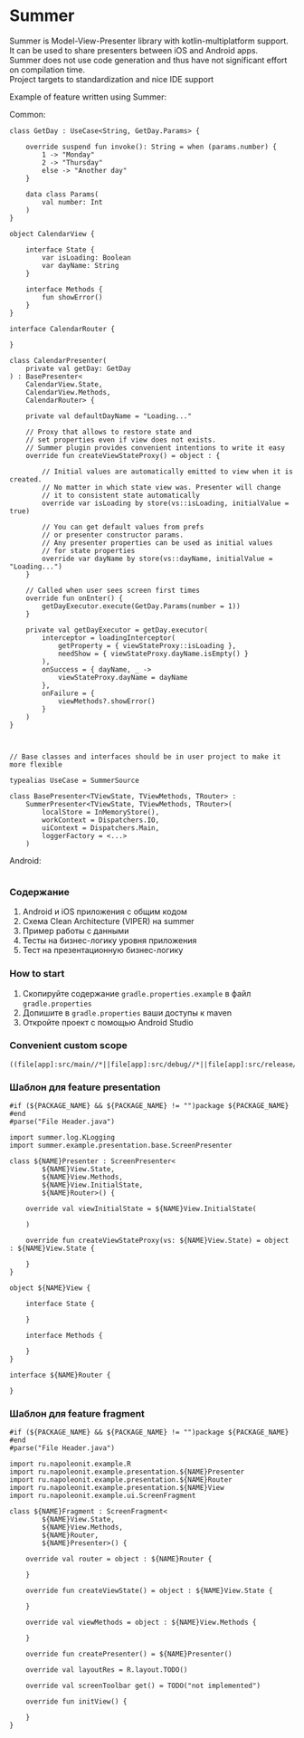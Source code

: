 # Summer

Summer is Model-View-Presenter library with kotlin-multiplatform support. It can be used to share presenters between iOS and Android apps.  
Summer does not use code generation and thus have not significant effort on compilation time.  
Project targets to standardization and nice IDE support

Example of feature written using Summer:

Common:
```
class GetDay : UseCase<String, GetDay.Params> {
    
    override suspend fun invoke(): String = when (params.number) {
        1 -> "Monday"
        2 -> "Thursday"
        else -> "Another day"
    } 
    
    data class Params(
        val number: Int
    )
}

object CalendarView {

    interface State {
        var isLoading: Boolean
        var dayName: String
    }
    
    interface Methods {
        fun showError()
    }
}

interface CalendarRouter {

}

class CalendarPresenter(
    private val getDay: GetDay
) : BasePresenter<
    CalendarView.State, 
    CalendarView.Methods, 
    CalendarRouter> {
    
    private val defaultDayName = "Loading..."
    
    // Proxy that allows to restore state and 
    // set properties even if view does not exists.
    // Summer plugin provides convenient intentions to write it easy
    override fun createViewStateProxy() = object : {
    
        // Initial values are automatically emitted to view when it is created.
        // No matter in which state view was. Presenter will change
        // it to consistent state automatically
        override var isLoading by store(vs::isLoading, initialValue = true)
        
        // You can get default values from prefs 
        // or presenter constructor params.
        // Any presenter properties can be used as initial values
        // for state properties
        override var dayName by store(vs::dayName, initialValue = "Loading...")
    }
    
    // Called when user sees screen first times 
    override fun onEnter() {
        getDayExecutor.execute(GetDay.Params(number = 1))
    }
    
    private val getDayExecutor = getDay.executor(
        interceptor = loadingInterceptor(
            getProperty = { viewStateProxy::isLoading },
            needShow = { viewStateProxy.dayName.isEmpty() }
        ),
        onSuccess = { dayName, _ ->
            viewStateProxy.dayName = dayName        
        },
        onFailure = {
            viewMethods?.showError()
        }
    )
}



// Base classes and interfaces should be in user project to make it more flexible

typealias UseCase = SummerSource

class BasePresenter<TViewState, TViewMethods, TRouter> : 
    SummerPresenter<TViewState, TViewMethods, TRouter>(
        localStore = InMemoryStore(),
        workContext = Dispatchers.IO,
        uiContext = Dispatchers.Main,
        loggerFactory = <...>
    ) 
```

Android:
```

```

### Содержание
1) Android и iOS приложения с общим кодом
2) Схема Clean Architecture (VIPER) на summer
3) Пример работы с данными
4) Тесты на бизнес-логику уровня приложения
5) Тест на презентационную бизнес-логику

### How to start
1) Скопируйте содержание `gradle.properties.example` в файл `gradle.properties`
2) Допишите в `gradle.properties` ваши доступы к maven
2) Откройте проект с помощью Android Studio

### Convenient custom scope
```
((file[app]:src/main//*||file[app]:src/debug//*||file[app]:src/release//*)&&!*.iml||file[shared_commonMain]:*/||file[buildSrc]:*/||file[shared]:.gitignore||file[eshop]:build.gradle.kts||file[eshop_iosMain]:*/||file[app]:build.gradle.kts)&&!file[buildSrc]:buildSrc.iml||file:.gitignore||file:build.gradle.kts||file:gradle.properties||file:settings.gradle.kts||file:README.md||file[shared_iosMain]:*/||file[app]:src/test/java//*
```

### Шаблон для feature presentation 
```
#if (${PACKAGE_NAME} && ${PACKAGE_NAME} != "")package ${PACKAGE_NAME}
#end
#parse("File Header.java")

import summer.log.KLogging
import summer.example.presentation.base.ScreenPresenter

class ${NAME}Presenter : ScreenPresenter<
        ${NAME}View.State, 
        ${NAME}View.Methods, 
        ${NAME}View.InitialState, 
        ${NAME}Router>() {
        
    override val viewInitialState = ${NAME}View.InitialState(
        
    )
    
    override fun createViewStateProxy(vs: ${NAME}View.State) = object : ${NAME}View.State {

    }
}

object ${NAME}View {

    interface State {
        
    }
    
    interface Methods {
        
    }
}

interface ${NAME}Router {
    
}
```

### Шаблон для feature fragment
```
#if (${PACKAGE_NAME} && ${PACKAGE_NAME} != "")package ${PACKAGE_NAME}
#end
#parse("File Header.java")

import ru.napoleonit.example.R
import ru.napoleonit.example.presentation.${NAME}Presenter
import ru.napoleonit.example.presentation.${NAME}Router
import ru.napoleonit.example.presentation.${NAME}View
import ru.napoleonit.example.ui.ScreenFragment

class ${NAME}Fragment : ScreenFragment<
        ${NAME}View.State,
        ${NAME}View.Methods,
        ${NAME}Router,
        ${NAME}Presenter>() {

    override val router = object : ${NAME}Router {

    }

    override fun createViewState() = object : ${NAME}View.State {

    }

    override val viewMethods = object : ${NAME}View.Methods {

    }

    override fun createPresenter() = ${NAME}Presenter()
    
    override val layoutRes = R.layout.TODO()
    
    override val screenToolbar get() = TODO("not implemented")

    override fun initView() {

    }
}
```